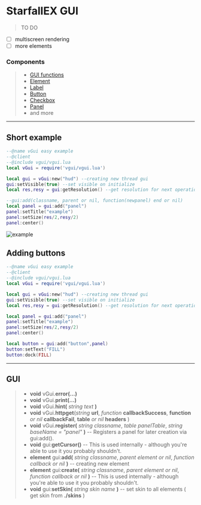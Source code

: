 # StarfallEX GUI

> TO DO
- [ ] multiscreen rendering 
- [ ] more elements

### Components
>- [GUI functions](#gui)
>- [Element](/docs/element.md)
>- [Label](/docs/label.md)
>- [Button](/docs/button.md)
>- [Checkbox](/docs/checkbox.md)
>- [Panel](/docs/panel.md)
>- and more
---

## Short example
```lua
--@name vGui easy example
--@client
--@include vgui/vgui.lua
local vGui = require('vgui/vgui.lua')

local gui = vGui:new("hud") --creating new thread gui
gui:setVisible(true) --set visible on initialize
local res,resy = gui:getResolution() --get resolution for next operations

--gui:add(classname, parent or nil, function(newpanel) end or nil)
local panel = gui:add("panel")
panel:setTitle("example")
panel:setSize(res/2,resy/2)
panel:center()

```
![example](https://i.imgur.com/aTYUATu.png)
## Adding buttons
```lua
--@name vGui easy example
--@client
--@include vgui/vgui.lua
local vGui = require('vgui/vgui.lua')

local gui = vGui:new("hud") --creating new thread gui
gui:setVisible(true) --set visible on initialize
local res,resy = gui:getResolution() --get resolution for next operations

local panel = gui:add("panel")
panel:setTitle("example")
panel:setSize(res/2,resy/2)
panel:center()

local button = gui:add("button",panel)
button:setText("FILL")
button:dock(FILL)
```
---


## GUI
>- **void** vGui.**error(...)**
>- **void** vGui.**print(...)**
>- **void** vGui.**hint(** *string text* **)**
>- **void** vGui.**httpget**(*string* **url**, *function* **callbackSuccess**, **function** *or nil* **callbackFail**, **table** *or nil* **headers** )
>- **void** vGui.**register(** *string classname*, *table panelTable*, *string baseName = "panel"* **)** -- Registers a panel for later creation via gui:add().
>- **void** gui:**getCursor()** -- This is used internally - although you're able to use it you probably shouldn't.
>- **element** gui:**add(** *string classname*, *parent element or nil*, *function callback or nil* **)** -- creating new element
>- **element** gui:**create(** *string classname*, *parent element or nil*, *function callback or nil* **)** -- This is used internally - although you're able to use it you probably shouldn't.
>- **void** gui:**setSkin(** *string skin name* **)** -- set skin to all elements ( get skin from **./skins** )
